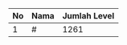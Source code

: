 | No | Nama            | Jumlah Level |
|----|-----------------|--------------|
| 1  | #    |    1261        |
